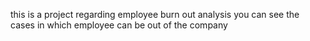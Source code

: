 this is a project regarding employee burn out analysis you can see the cases in which employee can be out of the company 
